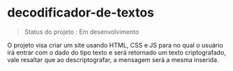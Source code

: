 # decodificador-de-textos
> Status do projeto :  Em desenvolvimento

O projeto visa criar um site usando HTML, CSS e JS para no qual o usuário irá entrar com o dado do tipo texto e será retornado um texto criptografado, vale resaltar que ao descriptografar, a mensagem será a mesma inserida.
